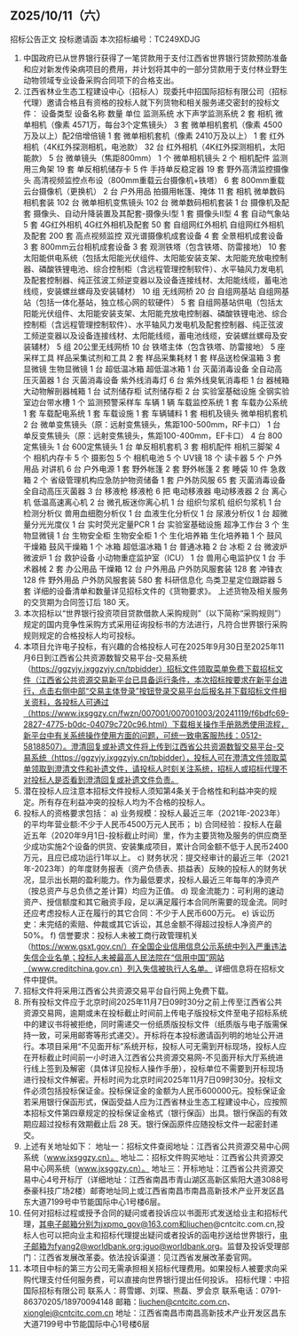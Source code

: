 ## Z025/10/11（六）

招标公告正文
投标邀请函
本次招标编号：TC249XDJG
1. 中国政府已从世界银行获得了一笔贷款用于支付江西省世界银行贷款预防准备和应对新发传染病项目的费用，并计划将其中的一部分贷款用于支付林业野生动物领域专业设备采购合同项下的合格支出。
2. 江西省林业生态工程建设中心（招标人）现委托中招国际招标有限公司（招标代理）邀请合格且有资格的投标人就下列货物和相关服务递交密封的投标文件：
设备类型
设备名称
数量
单位
监测系统
水下声学监测系统
2
套
相机
微单相机（像素 4571万，每台3个定焦镜头）
3
套
微单相机套机（像素 4500万及以上）配2倍增倍镜
1
套
微单相机套机（像素 2410万及以上）
1
套
红外相机（4K红外探测相机，电池款）
32
台
红外相机（4K红外探测相机，太阳能款）
5
台
微单镜头（焦距800mm）
1
个
微单相机镜头
2
个
相机配件
监测用三角架
19
套
单反相机储存卡
5
件
手持单反稳定器
19
套
野外高清监控摄像头
高清视频监控点布设（800mm重载云台摄像机+铁塔）
6
套
800mm重载云台摄像机（更换机）
2
台
户外用品
拍摄用帐篷、掩体
11
套
相机
微单数码相机套装
102
台
微单相机变焦镜头
102
台
微单数码相机套装
1
台
摄像机及配套
摄像头、自动升降装置及其配套-摄像头Ⅰ型
1
套
摄像头Ⅱ型
4
套
自动气象站
5
套
4G红外相机
4G红外相机及配套
50
套
自组网红外相机
自组网红外相机及配套
200
套
高点视频监控
双光谱摄像机成套设备
4
套
全景相机成套设备
3
套
800mm云台相机成套设备
3
套
观测铁塔（包含铁塔、防雷接地）
10
套
太阳能供电系统（包括太阳能光伏组件、太阳能安装支架、太阳能充放电控制器、磷酸铁锂电池、综合控制柜（含远程管理控制软件）、水平轴风力发电机及配套控制器、纯正弦波工频逆变器以及设备连接线材、太阳能线缆，蓄电池线缆，安装螺丝螺母及安装辅材）
10
组
无线网桥
20
台
自组网基站
自组网基站（包括一体化基站，独立核心网的软硬件）
5
套
自组网基站供电（包括太阳能光伏组件、太阳能安装支架、太阳能充放电控制器、磷酸铁锂电池、综合控制柜（含远程管理控制软件）、水平轴风力发电机及配套控制器、纯正弦波工频逆变器以及设备连接线材、太阳能线缆，蓄电池线缆，安装螺丝螺母及安装辅材）
5
组
20公里无线网桥
10
台
铁塔主体（包含铁塔、防雷接地）
5
座
采样工具
样品采集试剂和工具
2
套
样品采集耗材
1
套
样品送检保温箱
3
套
显微镜
生物显微镜
1
台
超低温冰箱
超低温冰箱
1
台
灭菌消毒设备
全自动高压灭菌器
1
台
灭菌消毒设备
紫外线消毒灯
6
台
紫外线臭氧消毒柜
1
台
器械箱
大动物解剖器械箱
1
台
试剂储存柜
试剂储存柜
2
台
实验室基础设施
全钢实验室边台带水槽
1
个
监测预警采样车
车辆
1
辆
车载监控系统
1
套
车载办公系统
1
套
车载配电系统
1
套
车载设施
1
套
车辆辅料
1
套
相机及镜头
微单相机套机
2
台
微单变焦镜头（原：远射变焦镜头，焦距100-500mm，RF卡口）
1
台
单反变焦镜头（原：远射变焦镜头，焦距100-400mm，EF卡口）
4
台
800定焦镜头
1
台
600定焦镜头
1
台
单反相机套机
3
套
相机配件
相机三脚架
4
个
相机内存卡
5
个
摄影包
5
个
相机电池
5
个
UV镜
18
个
读卡器
5
个
户外用品
对讲机
6
台
户外电源
1
套
野外帐篷
2
套
野外帐篷
2
套
睡袋
10
件
急救箱
2
个
省级管理机构应急防护物资储备
1
套
户外防风服
65
套
灭菌消毒设备
全自动高压灭菌器
3
台
移液枪
移液枪
6
把
电动移液器
电动移液器
2
台
离心机
低温高速离心机
2
台
微孔板迷你离心机
1
台
组织匀浆机
组织匀浆机
1
台
检测分析仪
兽用血细胞分析仪
1
台
血液生化分析仪
1
台
尿液分析仪
1
台
超微量分光光度仪
1
台
实时荧光定量PCR
1
台
实验室基础设施
超净工作台
3
个
生物显微镜
1
台
生物安全柜
生物安全柜
1
个
生化培养箱
生化培养箱
1
个
鼓风干燥箱
鼓风干燥箱
1
个
冰箱
超低温冰箱
1
台
普通冰箱
2
台
冰柜
2
台
微波炉
微波炉
1
台
救护设备
小动物重症监护室（ICU）
1
台
兽用心电监护仪
1
台
手术器械
2
套
办公用品
干燥箱
12
台
户外用品
户外防风服套装
128
套
冲锋衣
128
件
野外用品
户外防风服套装
580
套
科研信息化
鸟类卫星定位跟踪器
5
套
详细的设备清单和数量详见招标文件的《货物要求》。
上述货物及相关服务的交货期为合同签订后 180 天。
3. 本次招标以“世界银行投资项目贷款借款人采购规则”（以下简称“采购规则”）规定的国内竞争性采购方式采用征询投标书的方法进行，凡符合世界银行采购规则规定的合格投标人均可投标。
4. 本项目允许电子投标，有兴趣的合格投标人可在2025年9月30日至2025年11月6日到江西省公共资源数智交易平台-交易系统（https://ggzyjy.jxggzyjy.cn/tpbidder）招标文件领取菜单免费下载招标文件（江西省公共资源交易新平台已具备运行条件，本次招标按要求在新平台进行，点击右侧中部“交易主体登录”按钮登录交易平台后报名并下载招标文件相关资料，各投标人可通过（https://www.jxsggzy.cn/fwzn/007001/007001003/20241119/f6bdfc69-2827-4775-b0dc-04079c720c96.html）下载相关操作手册熟悉使用流程，新平台中有关系统操作使用方面的问题，可统一致电客服热线：0512-58188507）。澄清回复或补遗文件将上传到江西省公共资源数智交易平台-交易系统（https://ggzyjy.jxggzyjy.cn/tpbidder），投标人可在澄清文件领取菜单领取到澄清文件和补遗文件，请投标人时刻关注系统，招标人或招标代理不对投标人是否看到澄清回复或补遗文件负责。
5. 潜在投标人应注意本招标文件投标人须知第4条关于合格性和利益冲突的规定。所有存在利益冲突的投标人均为不合格的投标人。
6. 投标人的资格要求包括：
a) 业务规模：投标人最近三年（2021年-2023年）的平均年营业额:不少于人民币4500万元人民币；
b) 合同经验：投标人在最近五年（2020年9月1日-投标截止时间）里，作为主要货物及服务的供应商至少成功实施2个设备的供货、安装集成项目，累计合同金额不低于人民币2400万元，且应已成功运行1年以上。
c) 财务状况：提交经审计的最近三年（2021年-2023年）的年度财务报表（资产负债表、损益表）反映的投标人的财务状况，显示出长期的盈利能力。作为最低要求，投标人最近三年每年的净资产（按总资产与总负债之差计算）均应为正值。
d) 现金流能力：可利用的速动资产、授信额度和其它融资手段，足以满足履行本合同所需要的现金流。同时还应考虑投标人正在履行的其它合同：不少于人民币600万元。
e) 诉讼历史：未完结的索赔、仲裁或其它诉讼，其总金额不得超过投标人净资产的50%。
f) 信誉要求：投标人未被工商行政管理机关（https://www.gsxt.gov.cn/）在全国企业信用信息公示系统中列入严重违法失信企业名单；投标人未被最高人民法院在“信用中国”网站（www.creditchina.gov.cn）列入失信被执行人名单。
详细信息将在招标文件中提供。
7. 招标文件将采用江西省公共资源交易平台自行网上免费下载。
8. 所有投标文件应于北京时间2025年11月7日09时30分之前上传至江西省公共资源交易网，逾期或未在投标截止时间前上传电子版投标文件至电子招标系统中的建议书将被拒绝，同时需递交一份纸质版投标文件（纸质版与电子版需保持一致，可采用邮寄等形式递交）。开标将在本投标邀请函列明的地址公开进行。本项目采用“不见面开标”系统开标，投标人可无需到开标现场，投标人应在开标截止时间前一小时进入江西省公共资源交易网-不见面开标大厅系统进行线上签到及解密（具体详见投标人操作手册），投标单位不需要到开标现场进行投标文件解密。开标时间为北京时间2025年11月7日09时30分。投标文件必须包括投标保证金。投标保证金的金额为人民币600000元。投标保证金若采用银行保函形式，保函受益人应为江西省林业生态工程建设中心，应按照本招标文件第四章规定的投标保证金格式（银行保函）出具。银行保函的有效期应超过投标有效期截止后 28 天。银行保函原件应随投标文件一起密封递交。
9. 上述有关地址如下：
地址一：招标文件查阅地址：江西省公共资源交易中心网系统（www.jxsggzy.cn）。
地址二：招标文件购买地址：江西省公共资源交易中心网系统（www.jxsggzy.cn）。
地址三：开标地址：江西省公共资源交易中心4号开标厅（详细地址：江西省南昌市青山湖区高新区紫阳大道3088号泰豪科技广场2楼）邮寄地址同上或江西省南昌市南昌高新技术产业开发区昌东大道7199号中节能国际中心1号楼6层。
10. 任何对招标过程或授予合同的疑问或者投诉应以书面形式发送给业主和招标代理，其电子邮箱分别为jxpmo_gov@163.com和liuchen@cntcitc.com.cn,投标人也可以把向业主和招标代理提出疑问或者投诉的函电抄送给世界银行，电子邮箱为fyang2@worldbank.org;jguo@worldbank.org。监督及投诉受理部门：江西省发展改革委。依法投诉渠道：见江西省发展改革委官网。
11. 本项目中标的第三方公司无需承担相关招标代理费用。如果投标人被要求向采购代理支付任何服务费，可以直接向世界银行提出任何投诉。
招标代理：中招国际招标有限公司
联系人：蒋雪娜、刘琛、熊磊、罗会京
联系电话：0791-86370205/18970094148
邮箱：liuchen@cntcitc.com.cn、xionglei@cntcitc.com.cn
地址：江西省南昌市南昌高新技术产业开发区昌东大道7199号中节能国际中心1号楼6层
